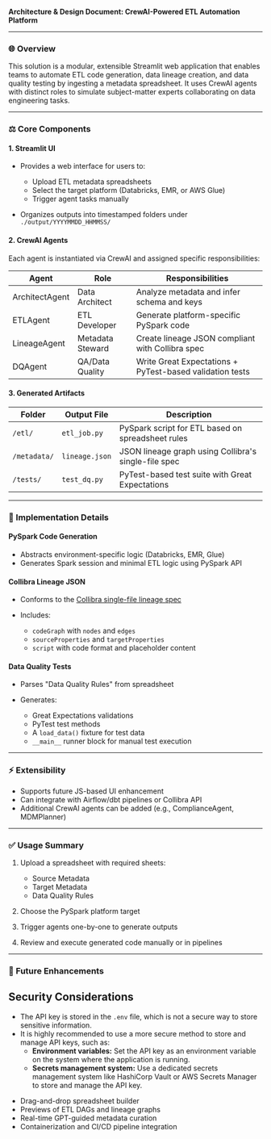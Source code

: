 **Architecture & Design Document: CrewAI-Powered ETL Automation Platform**

---

### 🌐 Overview

This solution is a modular, extensible Streamlit web application that enables teams to automate ETL code generation, data lineage creation, and data quality testing by ingesting a metadata spreadsheet. It uses CrewAI agents with distinct roles to simulate subject-matter experts collaborating on data engineering tasks.

---

### ⚖️ Core Components

#### 1. **Streamlit UI**

* Provides a web interface for users to:

  * Upload ETL metadata spreadsheets
  * Select the target platform (Databricks, EMR, or AWS Glue)
  * Trigger agent tasks manually
* Organizes outputs into timestamped folders under `./output/YYYYMMDD_HHMMSS/`

#### 2. **CrewAI Agents**

Each agent is instantiated via CrewAI and assigned specific responsibilities:

| Agent          | Role             | Responsibilities                                         |
| -------------- | ---------------- | -------------------------------------------------------- |
| ArchitectAgent | Data Architect   | Analyze metadata and infer schema and keys               |
| ETLAgent       | ETL Developer    | Generate platform-specific PySpark code                  |
| LineageAgent   | Metadata Steward | Create lineage JSON compliant with Collibra spec         |
| DQAgent        | QA/Data Quality  | Write Great Expectations + PyTest-based validation tests |

#### 3. **Generated Artifacts**

| Folder       | Output File    | Description                                          |
| ------------ | -------------- | ---------------------------------------------------- |
| `/etl/`      | `etl_job.py`   | PySpark script for ETL based on spreadsheet rules    |
| `/metadata/` | `lineage.json` | JSON lineage graph using Collibra's single-file spec |
| `/tests/`    | `test_dq.py`   | PyTest-based test suite with Great Expectations      |

---

### 🔧 Implementation Details

#### PySpark Code Generation

* Abstracts environment-specific logic (Databricks, EMR, Glue)
* Generates Spark session and minimal ETL logic using PySpark API

#### Collibra Lineage JSON

* Conforms to the [Collibra single-file lineage spec](https://productresources.collibra.com/docs/collibra/latest/Content/CollibraDataLineage/CustomTechnicalLineage/ref_custom-lineage-json-file.htm)
* Includes:

  * `codeGraph` with `nodes` and `edges`
  * `sourceProperties` and `targetProperties`
  * `script` with code format and placeholder content

#### Data Quality Tests

* Parses "Data Quality Rules" from spreadsheet
* Generates:

  * Great Expectations validations
  * PyTest test methods
  * A `load_data()` fixture for test data
  * `__main__` runner block for manual test execution

---

### ⚡ Extensibility

* Supports future JS-based UI enhancement
* Can integrate with Airflow/dbt pipelines or Collibra API
* Additional CrewAI agents can be added (e.g., ComplianceAgent, MDMPlanner)

---

### ✅ Usage Summary

1. Upload a spreadsheet with required sheets:

   * Source Metadata
   * Target Metadata
   * Data Quality Rules
2. Choose the PySpark platform target
3. Trigger agents one-by-one to generate outputs
4. Review and execute generated code manually or in pipelines

---

### 📄 Future Enhancements

## Security Considerations
- The API key is stored in the `.env` file, which is not a secure way to store sensitive information.
- It is highly recommended to use a more secure method to store and manage API keys, such as:
    - **Environment variables:** Set the API key as an environment variable on the system where the application is running.
    - **Secrets management system:** Use a dedicated secrets management system like HashiCorp Vault or AWS Secrets Manager to store and manage the API key.

* Drag-and-drop spreadsheet builder
* Previews of ETL DAGs and lineage graphs
* Real-time GPT-guided metadata curation
* Containerization and CI/CD pipeline integration
